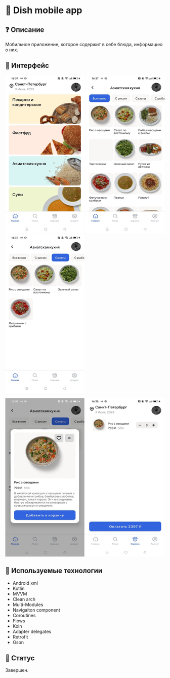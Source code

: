 # 📱 Dish mobile app

## ❓ Описание
Мобильное приложение, которое содержит в себе блюда, информацию о них.

## 🎨 Интерфейс
<img src="https://github.com/Lefrut/Dish/blob/hot_fix-readme.md/images/home_screen.jpg" width="250" height="500"> <img src="https://github.com/Lefrut/Dish/blob/hot_fix-readme.md/images/category_screen1.jpg" width="250" height="500"> <img src="https://github.com/Lefrut/Dish/blob/hot_fix-readme.md/images/category_screen2.jpg" width="250" height="500">

<img src="https://github.com/Lefrut/Dish/blob/hot_fix-readme.md/images/category_dialog.jpg" width="250" height="500"> <img src="https://github.com/Lefrut/Dish/blob/hot_fix-readme.md/images/cart_screen.jpg" width="250" height="500">

## 📃 Используемые технологии
- Android xml
- Kotlin
- MVVM
- Clean arch
- Multi-Modules
- Navigaiton component
- Coroutines
- Flows
- Koin
- Adapter delegates
- Retrofit
- Gson

## 🚧 Cтатус
Завершен.

